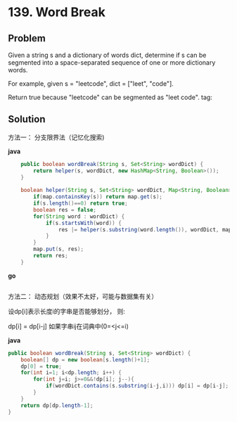 # 139. Word Break

## Problem
Given a string s and a dictionary of words dict, determine if s can be segmented into a space-separated sequence of one or more dictionary words.

For example, given
s = "leetcode",
dict = ["leet", "code"].

Return true because "leetcode" can be segmented as "leet code".
tag:

## Solution

方法一： 分支限界法（记忆化搜索)

**java**
```java
    public boolean wordBreak(String s, Set<String> wordDict) {
        return helper(s, wordDict, new HashMap<String, Boolean>());
    }
    
    boolean helper(String s, Set<String> wordDict, Map<String, Boolean> map) {
        if(map.containsKey(s)) return map.get(s);
        if(s.length()==0) return true;
        boolean res = false;
        for(String word : wordDict) {
            if(s.startsWith(word)) {
                res |= helper(s.substring(word.length()), wordDict, map);
            }
        }
        map.put(s, res);
        return res;
    }
```

**go**
```go

```

方法二： 动态规划（效果不太好，可能与数据集有关）

设dp[i]表示长度i的字串是否能够划分， 则:

dp[i] = dp[i-j] 如果字串ij在词典中(0=<j<=i)

**java**

```java
public boolean wordBreak(String s, Set<String> wordDict) {
	boolean[] dp = new boolean[s.length()+1];
	dp[0] = true;
	for(int i=1; i<dp.length; i++) {
		for(int j=i; j>=0&&!dp[i]; j--){
			if(wordDict.contains(s.substring(i-j,i))) dp[i] = dp[i-j];
		}
	}
	return dp[dp.length-1];
}
```